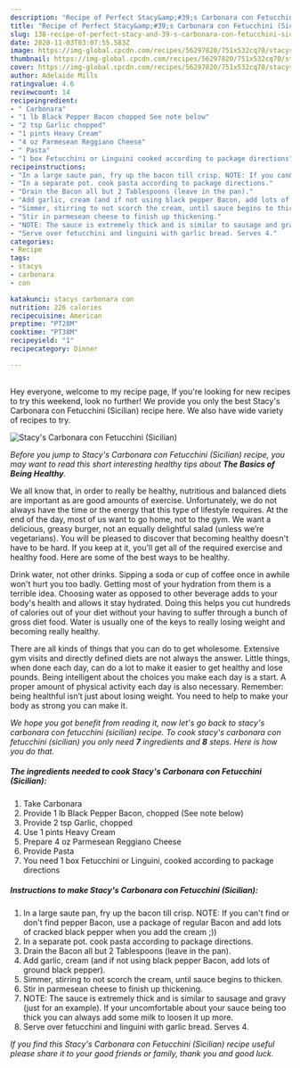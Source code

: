 ```yaml
---
description: "Recipe of Perfect Stacy&amp;#39;s Carbonara con Fetucchini (Sicilian)"
title: "Recipe of Perfect Stacy&amp;#39;s Carbonara con Fetucchini (Sicilian)"
slug: 138-recipe-of-perfect-stacy-and-39-s-carbonara-con-fetucchini-sicilian
date: 2020-11-03T03:07:55.583Z
image: https://img-global.cpcdn.com/recipes/56297820/751x532cq70/stacys-carbonara-con-fetucchini-sicilian-recipe-main-photo.jpg
thumbnail: https://img-global.cpcdn.com/recipes/56297820/751x532cq70/stacys-carbonara-con-fetucchini-sicilian-recipe-main-photo.jpg
cover: https://img-global.cpcdn.com/recipes/56297820/751x532cq70/stacys-carbonara-con-fetucchini-sicilian-recipe-main-photo.jpg
author: Adelaide Mills
ratingvalue: 4.6
reviewcount: 14
recipeingredient:
- " Carbonara"
- "1 lb Black Pepper Bacon chopped See note below"
- "2 tsp Garlic chopped"
- "1 pints Heavy Cream"
- "4 oz Parmesean Reggiano Cheese"
- " Pasta"
- "1 box Fetucchini or Linguini cooked according to package directions"
recipeinstructions:
- "In a large saute pan, fry up the bacon till crisp. NOTE: If you can&#39;t find or don&#39;t find pepper Bacon, use a package of regular Bacon and add lots of cracked black pepper when you add the cream ;))"
- "In a separate pot. cook pasta according to package directions."
- "Drain the Bacon all but 2 Tablespoons (leave in the pan)."
- "Add garlic, cream (and if not using black pepper Bacon, add lots of ground black pepper)."
- "Simmer, stirring to not scorch the cream, until sauce begins to thicken."
- "Stir in parmesean cheese to finish up thickening."
- "NOTE: The sauce is extremely thick and is similar to sausage and gravy (just for an example). If your uncomfortable about your sauce being too thick you can always add some milk to loosen it up more."
- "Serve over fetucchini and linguini with garlic bread. Serves 4."
categories:
- Recipe
tags:
- stacys
- carbonara
- con

katakunci: stacys carbonara con 
nutrition: 226 calories
recipecuisine: American
preptime: "PT28M"
cooktime: "PT38M"
recipeyield: "1"
recipecategory: Dinner

---
```

<br>
Hey everyone, welcome to my recipe page, If you're looking for new recipes to try this weekend, look no further! We provide you only the best Stacy&#39;s Carbonara con Fetucchini (Sicilian) recipe here. We also have wide variety of recipes to try.
<br>


![Stacy&#39;s Carbonara con Fetucchini (Sicilian)](https://img-global.cpcdn.com/recipes/56297820/751x532cq70/stacys-carbonara-con-fetucchini-sicilian-recipe-main-photo.jpg)

<i>Before you jump to Stacy&#39;s Carbonara con Fetucchini (Sicilian) recipe, you may want to read this short interesting healthy tips about <strong>The Basics of Being Healthy</strong>.</i>

We all know that, in order to really be healthy, nutritious and balanced diets are important as are good amounts of exercise. Unfortunately, we do not always have the time or the energy that this type of lifestyle requires. At the end of the day, most of us want to go home, not to the gym. We want a delicious, greasy burger, not an equally delightful salad (unless we’re vegetarians). You will be pleased to discover that becoming healthy doesn't have to be hard. If you keep at it, you'll get all of the required exercise and healthy food. Here are some of the best ways to be healthy.

Drink water, not other drinks. Sipping a soda or cup of coffee once in awhile won't hurt you too badly. Getting most of your hydration from them is a terrible idea. Choosing water as opposed to other beverage adds to your body's health and allows it stay hydrated. Doing this helps you cut hundreds of calories out of your diet without your having to suffer through a bunch of gross diet food. Water is usually one of the keys to really losing weight and becoming really healthy.

There are all kinds of things that you can do to get wholesome. Extensive gym visits and directly defined diets are not always the answer. Little things, when done each day, can do a lot to make it easier to get healthy and lose pounds. Being intelligent about the choices you make each day is a start. A proper amount of physical activity each day is also necessary. Remember: being healthful isn’t just about losing weight. You need to help to make your body as strong you can make it. 


<i>We hope you got benefit from reading it, now let's go back to stacy&#39;s carbonara con fetucchini (sicilian) recipe. To cook stacy&#39;s carbonara con fetucchini (sicilian) you only need <strong>7</strong> ingredients and <strong>8</strong> steps. Here is how you do that.
</i>

##### The ingredients needed to cook Stacy&#39;s Carbonara con Fetucchini (Sicilian):

1. Take  Carbonara
1. Provide 1 lb Black Pepper Bacon, chopped (See note below)
1. Provide 2 tsp Garlic, chopped
1. Use 1 pints Heavy Cream
1. Prepare 4 oz Parmesean Reggiano Cheese
1. Provide  Pasta
1. You need 1 box Fetucchini or Linguini, cooked according to package directions


##### Instructions to make Stacy&#39;s Carbonara con Fetucchini (Sicilian):

1. In a large saute pan, fry up the bacon till crisp. NOTE: If you can&#39;t find or don&#39;t find pepper Bacon, use a package of regular Bacon and add lots of cracked black pepper when you add the cream ;))
1. In a separate pot. cook pasta according to package directions.
1. Drain the Bacon all but 2 Tablespoons (leave in the pan).
1. Add garlic, cream (and if not using black pepper Bacon, add lots of ground black pepper).
1. Simmer, stirring to not scorch the cream, until sauce begins to thicken.
1. Stir in parmesean cheese to finish up thickening.
1. NOTE: The sauce is extremely thick and is similar to sausage and gravy (just for an example). If your uncomfortable about your sauce being too thick you can always add some milk to loosen it up more.
1. Serve over fetucchini and linguini with garlic bread. Serves 4.


<i>If you find this Stacy&#39;s Carbonara con Fetucchini (Sicilian) recipe useful please share it to your good friends or family, thank you and good luck.</i>
